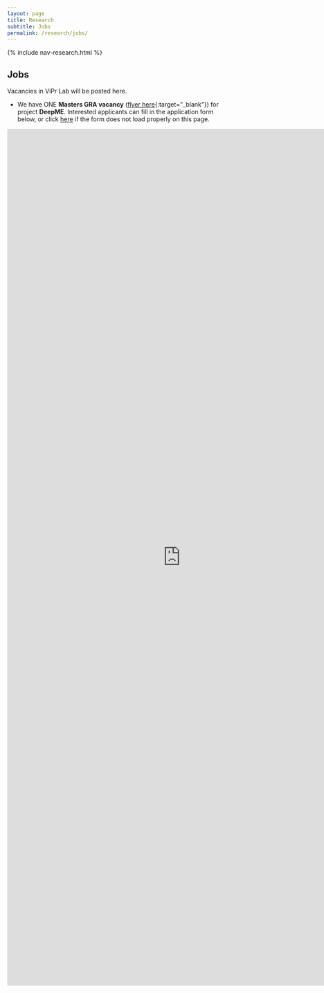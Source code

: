 ```yaml
---
layout: page
title: Research
subtitle: Jobs
permalink: /research/jobs/
---
```

{% include nav-research.html  %}

## Jobs

Vacancies in ViPr Lab will be posted here.
- We have ONE **Masters GRA vacancy** ([flyer here]{:target="_blank"}) for project **DeepME**. Interested applicants can fill in the application form below, or click [here](https://www.formpl.us/form/5236576223232000) if the form does not load properly on this page.

<iframe src="https://www.formpl.us/form/5236576223232000" frameborder="0" width="800" height="1980" >
            Alternative text for browsers that do not understand IFrames.
</iframe>

[flyer here]: http://pesona.mmu.edu.my/~johnsee/research/microexp/DeepME_Vacancy_flyer.pdf